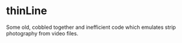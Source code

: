 # thinLine
Some old, cobbled together and inefficient code which emulates strip photography from video files.
